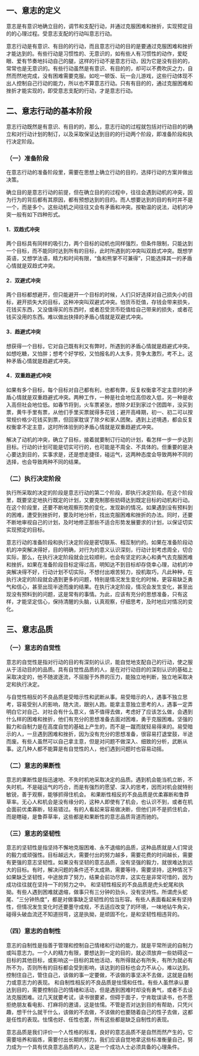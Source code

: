 
## 一、意志的定义

意志是有意识地确立目的，调节和支配行动，并通过克服困难和挫折，实现预定目的的心理过程。受意志支配的行动叫意志行动。

意志行动是有意识、有目的的行动，而且意志行动的目的是要通过克服困难和挫折才能达到的。有些行动是习惯性的、无意识的，如有些人有习惯性的动作，爱眨眼、爱有节奏地抖动自己的腿，这样的行动不是意志行动，因为它是没有目的的，常常也是无意识的。有些行动虽然是有意识、有目的的，却可以不费吹灰之力，自然而然地完成，没有困难需要克服。如吃一顿饭、玩一会儿游戏，这些行动体现不出人控制自己行动的能力，所以也不算意志行动。只有有目的的，通过克服困难和挫折才能实现的，即受意志支配的行动，才是意志行动。

## 二、意志行动的基本阶段

意志行动既然是有意识、有目的的，那么，意志行动的过程就包括对行动目的的确立和对行动计划的制订，以及采取保证达到目的的行动两个阶段，即准备阶段和执行决定阶段。

### （一）准备阶段

在意志行动的准备阶段里，需要在思想上确立行动的目的，选择行动的方案并做出决策。

确立目的是意志行动的前提，但在确立目的的过程中，往往会遇到动机的冲突，因为行为的背后都有其原因，都有预想达到的目的。而人想要达到的目的有时并不是一个，而是多个。这些动机之间往往又会有矛盾和冲突。按勒温的说法，动机的冲突一般有如下四种形式。

#### 1．双趋式冲突

两个目标具有同样的吸引力，两个目标的动机也同样强烈，但条件限制，只能达到一个目标，而不能同时达到所有的目标，此时所遇到的冲突叫双趋式冲突。既想学英语，又想学法语，精力和时间有限，“鱼和熊掌不可兼得”，只能选择其一的矛盾心情就是双趋式冲突。

#### 2．双避式冲突

两个目标都想避开，但只能避开一个目标的时候，人们只好选择对自己损失小的目标，避开损失大的目标，这种冲突叫双避式冲突。怕货币贬值，存钱会带来损失，花钱买东西，又没值得买的东西时，或者忍受货币贬值给自己带来的损失，或者花钱买没用的东西。难以做出抉择的矛盾心情就是双避式冲突。

#### 3．趋避式冲突

想获得一个目标，它对自己既有利又有弊时，所遇到的矛盾心情就是趋避式冲突。如想吃糖，又怕胖；想考个好学校，又怕报名的人太多，竞争太激烈，考不上。这种矛盾心情就是趋避式冲突。

#### 4．双重趋避式冲突

如果有多个目标，每个目标对自己都有利，也都有弊，反复权衡拿不定主意时的矛盾心情就是双重趋避式冲突。两种工作，一种是社会地位高但收入低，另一种是收入高但社会地位低。如春节将到，火车票紧张，想除夕赶到家过个团圆年，没买到票，黄牛手里有票，从他们手里买票就得多花钱；避开高峰期，初一、初二可以按常规价格少花钱买到票，但回家耽误了除夕和家人团聚。遇到上述境遇，都会反复权衡拿不定主意，这时所体验到的矛盾心情就是双重趋避式冲突。

解决了动机的冲突，确立了目标，接着就要制订行动的计划，看怎样一步一步达到目标。行动的计划可能是切实可行的，也可能是不周全、不具体的。但重要的是决心要达到目的，实事求是，还是想走捷径，碰运气，这两种态度会导致两种不同的选择，也会导致两种不同的结果。

### （二）执行决定阶段

执行所采取的决定的阶段是意志行动的第二个阶段，即执行决定阶段。在这个阶段里，既要坚定地执行既定的计划，又要克制那些妨碍达到既定目标的动机和行动。在这个阶段里，还要不断地观察形势的变化，发现新的情况。如果遇到没有预料到的困难，遭受到挫折时，要及时地分析，找出克服困难和挫折的办法。同时，还要不断地审视自己的计划，及时地修正那些不适合形势发展要求的计划，以保证切实实现预定的目标。

意志行动的准备阶段和执行决定阶段是密切联系、相互制约的。如果在准备阶段动机的冲突解决得好，目的明确，对行为的意义认识深刻，行动计划考虑周全，切合实际，那么，在执行决定阶段就会比较顺利，也会有坚定的决心和勇气去克服困难和挫折。如果在准备阶段目标定得过高，明知达不到目标却存侥幸心理，动机的冲突解决得不好，行动计划不切实际，不想付出艰苦努力，投机取巧，凡此种种，在执行决定的阶段就会遇到更多的问题，特别是情况发生变化的时候，更容易缺乏勇气和信心，甚至出现半途而废的结果。在执行决定阶段，情况会发生变化，甚至出现没有预料到的问题，这是常有的事情。为此，应该有充分的思想准备，只有这样，才能坚定信心，保持清醒的头脑，认真观察，仔细思考，及时地应对情况的变化。

## 三、意志品质

### （一）意志的自觉性

意志的自觉性是指对行动的目的有深刻的认识，能自觉地支配自己的行动，使之服从于活动目的的品质。具有自觉性品质的人，是在对行动目的的深刻认识的基础上采取决定的，他不随波逐流，不屈服于外界的压力，能独立地判断，独立地采取决定和执行决定。

与自觉性相反的不良品质是受暗示性和武断从事。易受暗示的人，遇事不独立思考，容易受别人的影响，随大流，跟别人跑。能拿主意独立思考的人，遇事一定弄明白它对自己、对社会有什么意义，值不值得去做，考虑好了应该怎么做，会遇到什么样的困难和挫折，他们有充分的思想准备去面对困难，勇于克服困难。坚强的毅力和自制力是在高度自觉的基础上产生的，而不是一蹴而就轻易得来的。易受暗示的人，一旦遇到困难和挫折，因为没有充分的思想准备，很容易打退堂鼓，半途而废。有些人虽然可以自己拿主意，但是对问题不做深入、细致的分析，武断从事。这几种人都不能算是有自觉性的人，他们遇到问题时也容易动摇。

### （二）意志的果断性

意志的果断性是指迅速地、不失时机地采取决定的品质。遇到机会能当机立断，不失时机，不是碰运气的巧合，而是有强烈的愿望、深入的思考，因而对机会就特别敏锐，善于观察，能够抓得住机会。
和果断性相反的不良品质是优柔寡断和鲁莽草率。无心人和机会是没有缘分的，这种人即使有了机会，也认识不到，或者在机会面前优柔寡断，轻易错过。有的人看起来容易做决断，但他们并不是抓住机会，而是瞎碰，是鲁莽草率，这些都是和果断性的意志品质背道而驰的。

### （三）意志的坚韧性

意志的坚韧性是指坚持不懈地克服困难、永不退缩的品质，这种品质就是人们常说的毅力或顽强性。目标越远大，需要付出的努力越多，需要花费的时间越长，需要有更强的意志坚韧性。如果没有坚韧的意志品质，没有坚强的毅力，就很难达到远大的目标。有时，解决问题的条件还不太成熟，需要等待，需要坚持，这种情况下如果缺乏坚韧性，中途放弃了努力，结果会前功尽弃，这实在是非常可惜的，因为成功往往就在坚持一下的努力之中。
和坚韧性相反的不良品质是虎头蛇尾和执拗。有些人遇到困难就退缩，做事只有三分钟的劲头，没有坚持性。所谓虎头蛇尾、“三分钟热度”，都是对做事缺乏坚韧性的恰当形容。有些人表面看起来有坚持性，但情况发生变化时还要墨守成规，不去适应改变了的环境，一味地钻牛角尖，碰得头破血流还不知道拐弯，这是执拗，是顽固不化，是和坚韧性相违背的。

### （四）意志的自制性

意志的自制性是指善于管理和控制自己情绪和行动的能力，就是平常所说的自制力或叫意志力。一个人的精力有限，要想达到一定的目的，就必须放弃一些妨碍这一目标的其他目标，或影响这一目标的其他活动，有所得就必有所失，有所为就必有所不为，否则所有的目标都会受到影响，该达到的目标也会力不从心，难以达到。控制住自己，管住自己，该做的事一定要做，不该做的事坚决不去做，这就是自制力或意志力的表现。
和自制性相反的不良品质是怯懦和任性。有些人虽然承认要达到目的，需要控制自己的情绪和活动，但是遇到困难时却没有勇气，或者不去设法克服困难。过几天就要考试，读书很要紧，但碍于面子，宁肯耽误读书，也不愿拒绝朋友看电影、打麻将的邀请，这是怯懦。不管是否对达到目的有帮助，只凭兴趣，想干什么就干什么，该做的不去做，不该做的也要随着自己的性子去做，这都是任性的表现。怯懦也好、任性也罢，所有这些都是缺乏自制性的表现。

意志品质是我们评价一个人性格的标准，良好的意志品质不是自然而然产生的，它需要培养和锻炼，需要付出长期的努力。我们应该自觉地拿这些标准衡量自己，努力成为一个具有优良意志品质的人，这是一个成功人士必须具备的心理条件。
